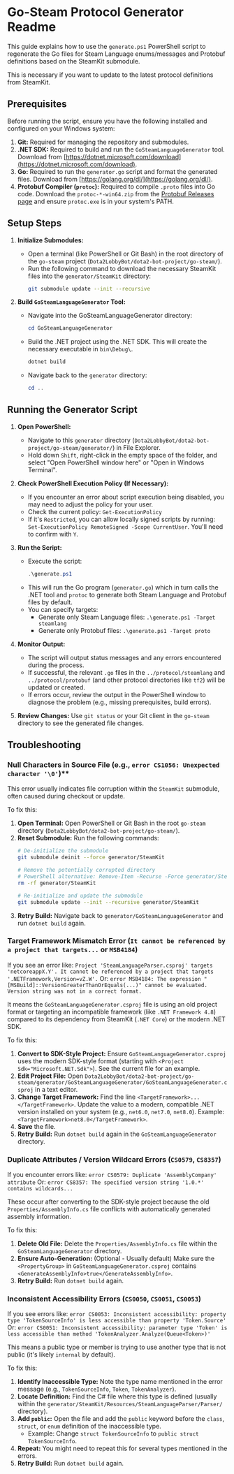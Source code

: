 # Go-Steam Protocol Generator Readme

This guide explains how to use the `generate.ps1` PowerShell script to regenerate the Go files for Steam Language enums/messages and Protobuf definitions based on the SteamKit submodule.

This is necessary if you want to update to the latest protocol definitions from SteamKit.

## Prerequisites

Before running the script, ensure you have the following installed and configured on your Windows system:

1.  **Git:** Required for managing the repository and submodules.
2.  **.NET SDK:** Required to build and run the `GoSteamLanguageGenerator` tool. Download from [https://dotnet.microsoft.com/download](https://dotnet.microsoft.com/download).
3.  **Go:** Required to run the `generator.go` script and format the generated files. Download from [https://golang.org/dl/](https://golang.org/dl/).
4.  **Protobuf Compiler (`protoc`):** Required to compile `.proto` files into Go code. Download the `protoc-*-win64.zip` from the [Protobuf Releases page](https://github.com/protocolbuffers/protobuf/releases) and ensure `protoc.exe` is in your system's PATH.

## Setup Steps

1.  **Initialize Submodules:**
    *   Open a terminal (like PowerShell or Git Bash) in the root directory of the `go-steam` project (`Dota2LobbyBot/dota2-bot-project/go-steam/`).
    *   Run the following command to download the necessary SteamKit files into the `generator/SteamKit` directory:
        ```bash
        git submodule update --init --recursive
        ```

2.  **Build `GoSteamLanguageGenerator` Tool:**
    *   Navigate into the GoSteamLanguageGenerator directory:
        ```powershell
        cd GoSteamLanguageGenerator
        ```
    *   Build the .NET project using the .NET SDK. This will create the necessary executable in `bin\Debug\`.
        ```powershell
        dotnet build
        ```
    *   Navigate back to the `generator` directory:
        ```powershell
        cd ..
        ```

## Running the Generator Script

1.  **Open PowerShell:**
    *   Navigate to this `generator` directory (`Dota2LobbyBot/dota2-bot-project/go-steam/generator/`) in File Explorer.
    *   Hold down `Shift`, right-click in the empty space of the folder, and select "Open PowerShell window here" or "Open in Windows Terminal".

2.  **Check PowerShell Execution Policy (If Necessary):**
    *   If you encounter an error about script execution being disabled, you may need to adjust the policy for your user.
    *   Check the current policy: `Get-ExecutionPolicy`
    *   If it's `Restricted`, you can allow locally signed scripts by running: `Set-ExecutionPolicy RemoteSigned -Scope CurrentUser`. You'll need to confirm with `Y`.

3.  **Run the Script:**
    *   Execute the script:
        ```powershell
        .\generate.ps1
        ```
    *   This will run the Go program (`generator.go`) which in turn calls the .NET tool and `protoc` to generate both Steam Language and Protobuf files by default.
    *   You can specify targets:
        *   Generate only Steam Language files: `.\generate.ps1 -Target steamlang`
        *   Generate only Protobuf files: `.\generate.ps1 -Target proto`

4.  **Monitor Output:**
    *   The script will output status messages and any errors encountered during the process.
    *   If successful, the relevant `.go` files in the `../protocol/steamlang` and `../protocol/protobuf` (and other protocol directories like `tf2`) will be updated or created.
    *   If errors occur, review the output in the PowerShell window to diagnose the problem (e.g., missing prerequisites, build errors).

5.  **Review Changes:** Use `git status` or your Git client in the `go-steam` directory to see the generated file changes.

## Troubleshooting

### Null Characters in Source File (e.g., `error CS1056: Unexpected character '\0'`)**

This error usually indicates file corruption within the `SteamKit` submodule, often caused during checkout or update.

To fix this:

1.  **Open Terminal:** Open PowerShell or Git Bash in the root `go-steam` directory (`Dota2LobbyBot/dota2-bot-project/go-steam/`).
2.  **Reset Submodule:** Run the following commands:
    ```bash
    # De-initialize the submodule
    git submodule deinit --force generator/SteamKit

    # Remove the potentially corrupted directory
    # PowerShell alternative: Remove-Item -Recurse -Force generator/SteamKit
    rm -rf generator/SteamKit

    # Re-initialize and update the submodule
    git submodule update --init --recursive generator/SteamKit
    ```
3.  **Retry Build:** Navigate back to `generator/GoSteamLanguageGenerator` and run `dotnet build` again.

### Target Framework Mismatch Error (`It cannot be referenced by a project that targets...` or `MSB4184`)

If you see an error like:
`Project 'SteamLanguageParser.csproj' targets 'netcoreappX.Y'. It cannot be referenced by a project that targets '.NETFramework,Version=vZ.W'.`
Or:
`error MSB4184: The expression "[MSBuild]::VersionGreaterThanOrEquals(...)" cannot be evaluated. Version string was not in a correct format.`

It means the `GoSteamLanguageGenerator.csproj` file is using an old project format or targeting an incompatible framework (like `.NET Framework 4.8`) compared to its dependency from SteamKit (`.NET Core`) or the modern .NET SDK.

To fix this:

1.  **Convert to SDK-Style Project:** Ensure `GoSteamLanguageGenerator.csproj` uses the modern SDK-style format (starting with `<Project Sdk="Microsoft.NET.Sdk">`). See the current file for an example.
2.  **Edit Project File:** Open `Dota2LobbyBot/dota2-bot-project/go-steam/generator/GoSteamLanguageGenerator/GoSteamLanguageGenerator.csproj` in a text editor.
3.  **Change Target Framework:** Find the line `<TargetFramework>...</TargetFramework>`. Update the value to a modern, compatible .NET version installed on your system (e.g., `net6.0`, `net7.0`, `net8.0`). Example: `<TargetFramework>net8.0</TargetFramework>`.
4.  **Save** the file.
5.  **Retry Build:** Run `dotnet build` again in the `GoSteamLanguageGenerator` directory.

### Duplicate Attributes / Version Wildcard Errors (`CS0579`, `CS8357`)

If you encounter errors like:
`error CS0579: Duplicate 'AssemblyCompany' attribute`
Or:
`error CS8357: The specified version string '1.0.*' contains wildcards...`

These occur after converting to the SDK-style project because the old `Properties/AssemblyInfo.cs` file conflicts with automatically generated assembly information.

To fix this:

1.  **Delete Old File:** Delete the `Properties/AssemblyInfo.cs` file within the `GoSteamLanguageGenerator` directory.
2.  **Ensure Auto-Generation:** (Optional - Usually default) Make sure the `<PropertyGroup>` in `GoSteamLanguageGenerator.csproj` contains `<GenerateAssemblyInfo>true</GenerateAssemblyInfo>`.
3.  **Retry Build:** Run `dotnet build` again.

### Inconsistent Accessibility Errors (`CS0050`, `CS0051`, `CS0053`)

If you see errors like:
`error CS0053: Inconsistent accessibility: property type 'TokenSourceInfo' is less accessible than property 'Token.Source'`
Or:
`error CS0051: Inconsistent accessibility: parameter type 'Token' is less accessible than method 'TokenAnalyzer.Analyze(Queue<Token>)'`

This means a public type or member is trying to use another type that is not public (it's likely `internal` by default).

To fix this:

1.  **Identify Inaccessible Type:** Note the type name mentioned in the error message (e.g., `TokenSourceInfo`, `Token`, `TokenAnalyzer`).
2.  **Locate Definition:** Find the C# file where this type is defined (usually within the `generator/SteamKit/Resources/SteamLanguageParser/Parser/` directory).
3.  **Add `public`:** Open the file and add the `public` keyword before the `class`, `struct`, or `enum` definition of the inaccessible type.
    *   Example: Change `struct TokenSourceInfo` to `public struct TokenSourceInfo`.
4.  **Repeat:** You might need to repeat this for several types mentioned in the errors.
5.  **Retry Build:** Run `dotnet build` again.

